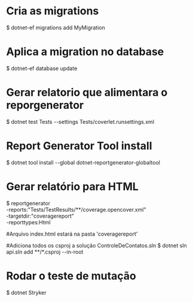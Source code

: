 # Cria as migrations
$ dotnet-ef migrations add MyMigration

# Aplica a migration no database
$ dotnet-ef database update

# Gerar relatorio que alimentara o reporgenerator
$ dotnet test Tests --settings Tests/coverlet.runsettings.xml

# Report Generator Tool install
$ dotnet tool install --global dotnet-reportgenerator-globaltool

# Gerar relatório para HTML
$ reportgenerator \
-reports:"Tests/TestResults/**/coverage.opencover.xml" \
-targetdir:"coveragereport" \
-reporttypes:Html

#Arquivo index.html estará na pasta 'coveragereport'

#Adiciona todos os csproj a solução ControleDeContatos.sln
$ dotnet sln api.sln add **/*.csproj --in-root

# Rodar o teste de mutação
$ dotnet Stryker